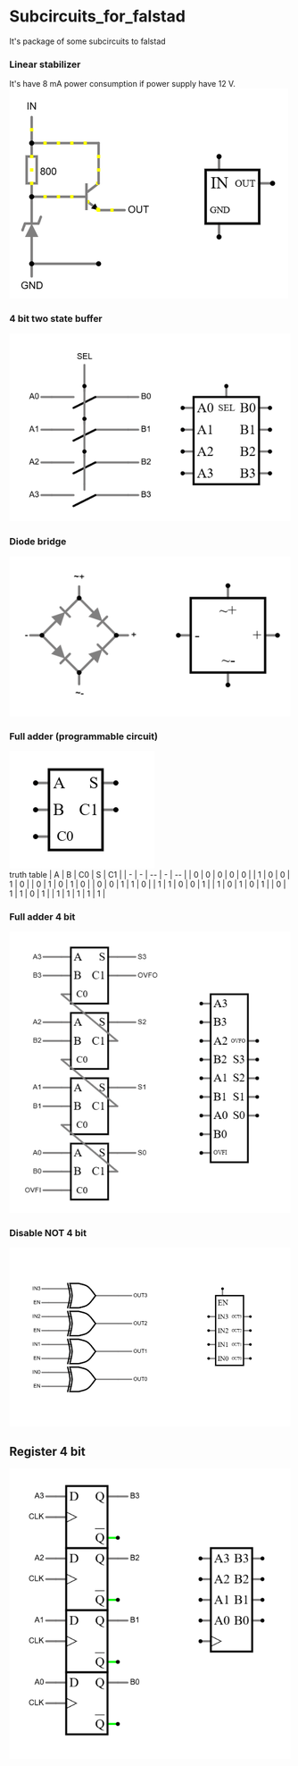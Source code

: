 # Subcircuits_for_falstad
 It's package of some subcircuits to falstad</br>
 ### Linear stabilizer
 It's have 8 mA power consumption if power supply have 12 V.
<img src="https://github.com/wleng2001/Subcircuits_for_falstad/blob/main/photos/linear stabilizer 5V.png" alt="linear stabilizer"></br>
### 4 bit two state buffer
<img src="https://github.com/wleng2001/Subcircuits_for_falstad/blob/main/photos/two state buffer 4bit.png" alt="two state buffer 4 bit"></br>
### Diode bridge
<img src="https://github.com/wleng2001/Subcircuits_for_falstad/blob/main/photos/diode bridge.png" alt="diode bridge"></br>
### Full adder (programmable circuit)
<img src="https://github.com/wleng2001/Subcircuits_for_falstad/blob/main/photos/full adder (programmable circuit).png" alt="full adder schematci"></br>
truth table
| A | B | C0 | S | C1 |
| - | - | -- | - | -- |
| 0 | 0 | 0  | 0 | 0  |
| 1 | 0 | 0  | 1 | 0  |
| 0 | 1 | 0  | 1 | 0  |
| 0 | 0 | 1  | 1 | 0  |
| 1 | 1 | 0  | 0 | 1  |
| 1 | 0 | 1  | 0 | 1  |
| 0 | 1 | 1  | 0 | 1  |
| 1 | 1 | 1  | 1 | 1  |

### Full adder 4 bit

<img src="https://github.com/wleng2001/Subcircuits_for_falstad/blob/main/photos/full adder 4bit.png" alt="4 bit full adder schematci"></br>

### Disable NOT 4 bit

<img src="https://github.com/wleng2001/Subcircuits_for_falstad/blob/main/photos/disable NOT 4 bit.png" alt="disable NOT 4 bit schematic"></br>

## Register 4 bit

<img src="https://github.com/wleng2001/Subcircuits_for_falstad/blob/main/photos/register 4bit.png" alt="4 bit register schematic"></br>
